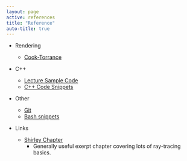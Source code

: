 ```yaml
---
layout: page
active: references
title: "Reference"
auto-title: true
---
```


- Rendering
  - [Cook-Torrance](cook-torrance)

- C++
  - [Lecture Sample Code](https://github.com/iondune/csc473-samplecode)
  - [C++ Code Snippets](cpp-snippets)
- Other
  - [Git](git)
  - [Bash snippets](bash-snippets)

- Links
  - [Shirley Chapter](http://www.cs.utah.edu/%7Eshirley/books/fcg2/rt.pdf)
    - Generally useful exerpt chapter covering lots of ray-tracing basics.
